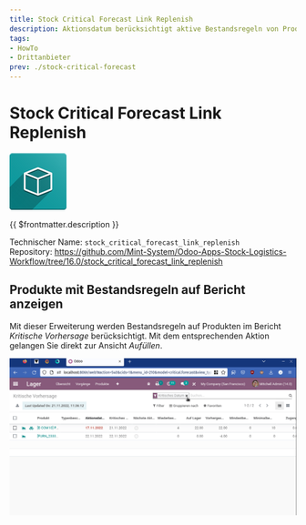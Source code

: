 ```yaml
---
title: Stock Critical Forecast Link Replenish
description: Aktionsdatum berücksichtigt aktive Bestandsregeln von Produkten.
tags:
- HowTo
- Drittanbieter
prev: ./stock-critical-forecast
---
```

# Stock Critical Forecast Link Replenish
![icon_oms_box](attachments/icon_oms_box.png)

{{ $frontmatter.description }}

Technischer Name: `stock_critical_forecast_link_replenish`\
Repository: <https://github.com/Mint-System/Odoo-Apps-Stock-Logistics-Workflow/tree/16.0/stock_critical_forecast_link_replenish>

## Produkte mit Bestandsregeln auf Bericht anzeigen

Mit dieser Erweiterung werden Bestandsregeln auf Produkten im Bericht *Kritische Vorhersage* berücksichtigt. Mit dem entsprechenden Aktion gelangen Sie direkt zur Ansicht *Aufüllen*.

![Stock Critical Forecast Link Replenish](attachments/Stock%20Critical%20Forecast%20Link%20Replenish.gif)